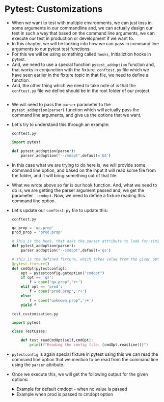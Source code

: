 # Pytest: Customizations

- When we want to test with multiple environments, we can just toss in some arguments in our commandline and, we can actually design our test in such a way that based on the command line arguments, we can execute our test in production or development if we want to.
- In this chapter, we will be looking into how we can pass in command line arguments to our pytest test functions.
- For this we will be using something called `hooks`, Initializtion hooks in pytest.
- And, we need to use a special function `pytest_addoption` function and, that works in conjunction with the fixture. `conftest.py` file which we have seen earlier in the fixture topic in that file, we need to define a function.
- And, the other thing which we need to take note of is that the `conftest.py` file we define should be in the root folder of our project.

```python

```

- We will need to pass the `parser` parameter to the `pytest_addoption(parser)` function which will actually pass the command line arguments, and give us the options that we want.
- Let's try to understand this through an example:

	`conftest.py`
	
	```python
	import pytest
	
	def pytest_addoption(parser):
	    parser.addoption("--cmdopt",default='QA')
	```

- In this case what we are trying to do here is, we will provide some command line option, and based on the input it will read some file from the folder, and it will bring something out of that file.
- What we wrote above so far is our hook function. And, what we need to do is, we are getting the parser argument passed and, we get the parameter `--cmdopt`. Now, we need to define a fixture reading this command line option.
- Let's update our `conftest.py` file to update this:

	`conftest.py`
	
	```python
	qa_prop = 'qa.prop'
	prod_prop = 'prod.prop'
	
	# This is the hook, that asks the parser attribute to look for similar option when executing the test from the command line.
	def pytest_addoption(parser):
	    parser.addoption("--cmdopt",default='qa')
	
 	# This is the defined fixture, which takes value from the given option defined by the hook, and than accepts the value.
	@pytest.fixture()
	def cmdOpt(pytestconfig):
	    opt = pytestconfig.getoption("cmdopt")
	    if opt == 'qa':
	        f = open("qa.prop",'r+')
	    elif opt == 'prod':
	        f = open("prod.prop",'r+')
	    else:
	        f = open("unknown.prop",'r+')
	    yield f
	```
 
	`test_customization.py`
	
	```python
	import pytest
	
	class TestCases:
	
	    def test_readCmdOpt(self,cmdOpt):
	        print(f"Reading the config file: {cmdOpt.readline()}")
	```
 
- `pytestconfig` is again special fixture in pytest using this we can read the command line option that we mention to be read from the command line using the `parser` attribute.
- Once we execute this, we will get the following output for the given options:

	<details>

	<summary>Example for default cmdopt - when no value is passed</summary>

	```bash
	$  pytest -v -s test_customization.py                                             ✔  at 18:06:05  
	========================================================================== test session starts ==========================================================================
	platform darwin -- Python 3.11.3, pytest-7.4.2, pluggy-1.3.0 -- /Library/Frameworks/Python.framework/Versions/3.11/bin/python3.11
	cachedir: .pytest_cache
	rootdir: /Users/akd/Github/pytest-tutorial/pytest-automation/pythonProject
	configfile: pytest.ini
	plugins: django-4.5.2
	collected 1 item                                                                                                                                                        
	
	test_customization.py::TestCases::test_readCmdOpt Reading the config file: QA Lab Details
	PASSED
	=========================================================================== 1 passed in 0.00s ===========================================================================
	```
 
	</details>

	<details>

	<summary>Example when prod is passed to cmdopt option</summary>

	```bash
	pytest -v -s test_customization.py --cmdopt=prod            
	========================================================================== test session starts ==========================================================================
	platform darwin -- Python 3.11.3, pytest-7.4.2, pluggy-1.3.0 -- /Library/Frameworks/Python.framework/Versions/3.11/bin/python3.11
	cachedir: .pytest_cache
	rootdir: /Users/akd/Github/pytest-tutorial/pytest-automation/pythonProject
	configfile: pytest.ini
	plugins: django-4.5.2
	collected 1 item                                                                                                                                                        
	
	test_customization.py::TestCases::test_readCmdOpt Reading the config file: Prod Lab Details
	PASSED
	=========================================================================== 1 passed in 0.00s ===========================================================================
	```

	</details>
	